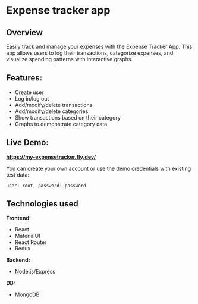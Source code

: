 # Expense tracker app

## Overview

Easily track and manage your expenses with the Expense Tracker App. This app allows users to log their transactions, categorize expenses, and visualize spending patterns with interactive graphs.

## Features:
- Create user
- Log in/log out
- Add/modify/delete transactions
- Add/modify/delete categories
- Show transactions based on their category
- Graphs to demonstrate category data

## Live Demo:

**https://my-expensetracker.fly.dev/**

You can create your own account or use the demo credentials with existing test data:

```user: root, password: password```


## Technologies used

**Frontend:**
- React
- MaterialUI
- React Router
- Redux

**Backend:**
- Node.js/Express

**DB:**
-  MongoDB
